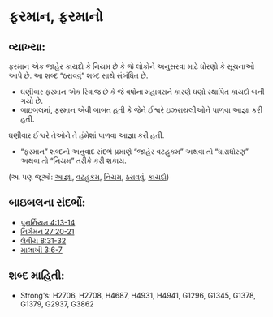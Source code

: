 # ફરમાન, ફરમાનો 

## વ્યાખ્યા: 

ફરમાન એક જાહેર કાયદો કે નિયમ છે કે જે લોકોને અનુસરવા માટે ધોરણો કે સૂચનાઓ આપે છે.
આ શબ્દ “ઠરાવવું” શબ્દ સાથે સંબંધિત છે.

* ઘણીવાર ફરમાન એક રિવાજ છે કે જે વર્ષોના મહાવરાને કારણે ઘણો સ્થાપિત કાયદો બની ગયો છે.
* બાઇબલમાં, ફરમાન એવી બાબત હતી કે જેને ઈશ્વરે ઇઝરાયલીઓને પાળવા આજ્ઞા કરી હતી.

ઘણીવાર ઈશ્વરે તેઓને તે હંમેશાં પાળવા આજ્ઞા કરી હતી.

* “ફરમાન” શબ્દનો અનુવાદ સંદર્ભ પ્રમાણે “જાહેર વટહુકમ” અથવા તો “ધારાધોરણ” અથવા તો “નિયમ” તરીકે કરી શકાય.

(આ પણ જૂઓ: [આજ્ઞા](../kt/command.md), [વટહુકમ](../other/decree.md), [નિયમ](../kt/lawofmoses.md), [ઠરાવવું](../other/ordain.md), [કાયદો](../other/statute.md))

## બાઇબલના સંદર્ભો: 

* [પુનર્નિયમ 4:13-14](rc://gu/tn/help/deu/04/13)
* [નિર્ગમન 27:20-21](rc://gu/tn/help/exo/27/20)
* [લેવીય 8:31-32](rc://gu/tn/help/lev/08/31)
* [માલાખી 3:6-7](rc://gu/tn/help/mal/03/06)

## શબ્દ માહિતી: 

* Strong's: H2706, H2708, H4687, H4931, H4941, G1296, G1345, G1378, G1379, G2937, G3862
